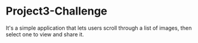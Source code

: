 # Project3-Challenge

It's a simple application that lets users scroll through a list of images, then select one to view and share it.

